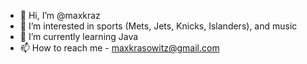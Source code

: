 - 👋 Hi, I’m @maxkraz
- 👀 I’m interested in sports (Mets, Jets, Knicks, Islanders), and music 
- 🌱 I’m currently learning Java
- 📫 How to reach me - maxkrasowitz@gmail.com

<!---
maxkraz/maxkraz is a ✨ special ✨ repository because its `README.md` (this file) appears on your GitHub profile.
You can click the Preview link to take a look at your changes.
--->
